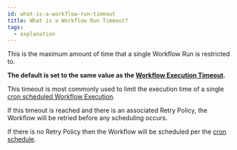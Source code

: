 ```yaml
---
id: what-is-a-workflow-run-timeout
title: What is a Workflow Run Timeout?
tags:
  - explanation
---
```


This is the maximum amount of time that a single Workflow Run is restricted to.

**The default is set to the same value as the [Workflow Execution Timeout](/docs/content/what-is-a-workflow-execution-timeout).**

This timeout is most commonly used to limit the execution time of a single [cron scheduled Workflow Execution](#cron-schedule).

If this timeout is reached and there is an associated Retry Policy, the Workflow will be retried before any scheduling occurs.

If there is no Retry Policy then the Workflow will be scheduled per the [cron schedule](#cron-schedule).
